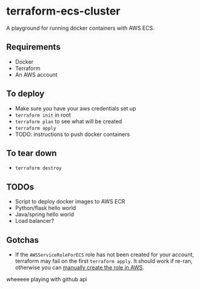 # terraform-ecs-cluster

A playground for running docker containers with AWS ECS. 

## Requirements
- Docker
- Terraform
- An AWS account

## To deploy
- Make sure you have your aws credentials set up
- `terraform init` in root
- `terraform plan` to see what will be created
- `terraform apply`
- TODO: instructions to push docker containers

## To tear down
- `terraform destroy`

## TODOs
- Script to deploy docker images to AWS ECR
- Python/flask hello world
- Java/spring hello world
- Load balancer?

## Gotchas
- If the `AWSServiceRoleForECS` role has not been created for your account, terraform may fail on the first `terraform apply`.  It should work if re-ran, otherwise you can [manually create the role in AWS](https://docs.aws.amazon.com/AmazonECS/latest/developerguide/using-service-linked-roles.html).



wheeeee playing with github api
